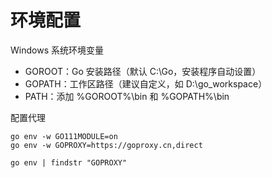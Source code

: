 # 环境配置

Windows 系统环境变量

- GOROOT：Go 安装路径（默认 C:\Go，安装程序自动设置）
- GOPATH：工作区路径（建议自定义，如 D:\go_workspace）
- PATH：添加 %GOROOT%\bin 和 %GOPATH%\bin

配置代理

```
go env -w GO111MODULE=on
go env -w GOPROXY=https://goproxy.cn,direct

go env | findstr "GOPROXY"
```